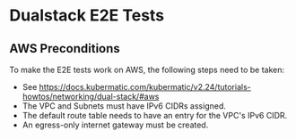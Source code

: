 # Dualstack E2E Tests

## AWS Preconditions

To make the E2E tests work on AWS, the following steps need to be taken:

* See https://docs.kubermatic.com/kubermatic/v2.24/tutorials-howtos/networking/dual-stack/#aws
* The VPC and Subnets must have IPv6 CIDRs assigned.
* The default route table needs to have an entry for the VPC's IPv6 CIDR.
* An egress-only internet gateway must be created.
